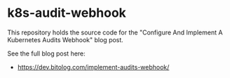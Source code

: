 # k8s-audit-webhook

This repository holds the source code for the "Configure And Implement A Kubernetes Audits Webhook" blog post.

See the full blog post here: 
* https://dev.bitolog.com/implement-audits-webhook/
